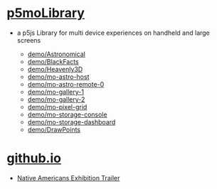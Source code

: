 # [p5moLibrary](https://github.com/molab-itp/p5moLibrary)

- a p5js Library for multi device experiences on handheld and large screens

  - [demo/Astronomical](demo/Astronomical?v=44)
  - [demo/BlackFacts](demo/BlackFacts?v=44)
  - [demo/Heavenly3D](demo/Heavenly3D?v=44)
  - [demo/mo-astro-host](demo/mo-astro-host/)
  - [demo/mo-astro-remote-0](demo/mo-astro-remote-0/)
  - [demo/mo-gallery-1](demo/mo-gallery-1/)
  - [demo/mo-gallery-2](demo/mo-gallery-2)
  - [demo/mo-pixel-grid](demo/mo-pixel-grid?v=44)
  - [demo/mo-storage-console](demo/mo-storage-console)
  - [demo/mo-storage-dashboard](demo/mo-storage-dashboard?v=44)
  - [demo/DrawPoints](demo/DrawPoints)

# [github.io](https://molab-itp.github.io/p5moLibrary/src?v=44)

- [Native Americans Exhibition Trailer](demo/BlackFacts?playlist=hpjNGTYvpxw)

<!--
# https://www.youtube.com/watch?v=hpjNGTYvpxw
# The Land Carries Our Ancestors: Contemporary Art by Native Americans Exhibition Trailer
 -->
